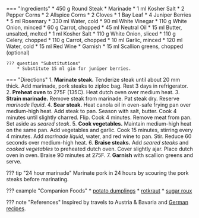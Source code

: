 === "Ingredients"
    * 450 g Round Steak
    * Marinade
        * 1 ml Kosher Salt
        * 2 Pepper Corns
        * 2 Allspice Corns
        * 2 Cloves
        * 1 Bay Leaf
        * 4 Juniper Berries
        * 5 ml Rosemary
        * 330 ml Water, cold
        * 90 ml White Vinegar
        * 110 g White Onion, minced
        * 60 g Carrot, chopped
    * 45 ml Neutral Oil
    * 15 ml Butter, unsalted, melted
    * 1 ml Kosher Salt
    * 110 g White Onion, sliced
    * 110 g Celery, chopped
    * 110 g Carrot, chopped
    * 10 ml Garlic, minced
    * 120 ml Water, cold
    * 15 ml Red Wine
    * Garnish
        * 15 ml Scallion greens, chopped (optional)

    ??? question "Substitutions"
        * Substitute 15 ml gin for juniper berries.

=== "Directions"
    1. **Marinate steak.** Tenderize steak until about 20 mm thick. Add marinade, pork steaks to ziploc bag. Rest 3 days in refrigerator.
    2. **Preheat oven** to 275F (135C). Heat dutch oven over medium heat.
    3. **Strain marinade.** Remove steak from marinade. Pat steak dry. Reserve *marinade liquid*.
    4. **Sear steak.** Heat canola oil in oven-safe frying pan over medium-high heat. Add steak to pan. Season with salt, butter. Cook 4 minutes until slightly charred. Flip. Cook 4 minutes. Remove meat from pan. Set aside as *seared steak*.
    5. **Cook vegetables.** Maintain medium-high heat on the same pan. Add vegetables and garlic. Cook 15 minutes, stirring every 4 minutes. Add *marinade liquid*, water, and red wine to pan. Stir. Reduce 60 seconds over medium-high heat.
    6. **Braise steaks.** Add *seared steaks* and *cooked vegetables* to preheated dutch oven. Cover slightly ajar. Place dutch oven in oven. Braise 90 minutes at 275F.
    7. **Garnish** with scallion greens and serve.

??? tip "24 hour marinade"
    Marinate pork in 24 hours by scouring the pork steaks before marinating.

??? example "Companion Foods"
    * [potato dumplings](../sides/potato-dumplings.md)
    * [rotkraut](../sides/rotkraut.md)
    * [sugar roux](../sauces/sugar-roux.md)

??? note "References"
    Inspired by travels to Austria & Bavaria and [German recipes](http://www.bavariankitchen.com/meats/sauerbraten.aspx).
